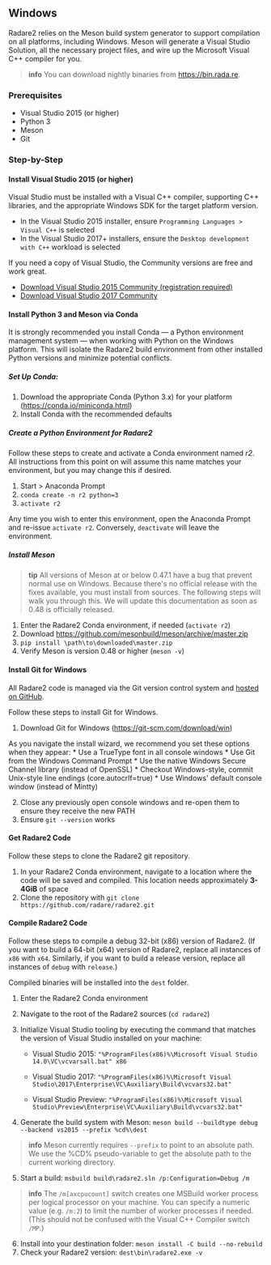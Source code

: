 ## Windows

Radare2 relies on the Meson build system generator to support compilation on all platforms, including Windows. Meson will generate a Visual Studio Solution, all the necessary project files, and wire up the Microsoft Visual C++ compiler for you.

> **info** You can download nightly binaries from https://bin.rada.re.

### Prerequisites

* Visual Studio 2015 (or higher)
* Python 3
* Meson
* Git

### Step-by-Step

#### Install Visual Studio 2015 (or higher)

Visual Studio must be installed with a Visual C++ compiler, supporting C++ libraries, and the appropriate Windows SDK for the target platform version.

* In the Visual Studio 2015 installer, ensure `Programming Languages > Visual C++` is selected
* In the Visual Studio 2017+ installers, ensure the `Desktop development with C++` workload is selected

If you need a copy of Visual Studio, the Community versions are free and work great.

* [Download Visual Studio 2015 Community (registration required)](https://my.visualstudio.com/Downloads?q=Visual%20Studio%202015%20with%20Update%203)
* [Download Visual Studio 2017 Community](https://visualstudio.microsoft.com/downloads/)

#### Install Python 3 and Meson via Conda
It is strongly recommended you install Conda — a Python environment management system — when working with Python on the Windows platform. This will isolate the Radare2 build environment from other installed Python versions and minimize potential conflicts.

##### Set Up Conda:
1. Download the appropriate Conda (Python 3.x) for your platform (https://conda.io/miniconda.html)
2. Install Conda with the recommended defaults

##### Create a Python Environment for Radare2
Follow these steps to create and activate a Conda environment named *r2*. All instructions from this point on will assume this name matches your environment, but you may change this if desired.

1. Start > Anaconda Prompt
2. `conda create -n r2 python=3`
3. `activate r2`

Any time you wish to enter this environment, open the Anaconda Prompt and re-issue `activate r2`. Conversely, `deactivate` will leave the environment.

##### Install Meson
> **tip** All versions of Meson at or below 0.47.1 have a bug that prevent normal use on Windows. Because there's no official release with the fixes available, you must install from sources. The following steps will walk you through this. We will update this documentation as soon as 0.48 is officially released.

1. Enter the Radare2 Conda environment, if needed (`activate r2`)
2. Download https://github.com/mesonbuild/meson/archive/master.zip
3. `pip install \path\to\downloaded\master.zip`
4. Verify Meson is version 0.48 or higher (`meson -v`)

#### Install Git for Windows
All Radare2 code is managed via the Git version control system and [hosted on GitHub](https://github.com/radare).

Follow these steps to install Git for Windows.

1. Download Git for Windows (https://git-scm.com/download/win)

  As you navigate the install wizard, we recommend you set these options when they appear:
    * Use a TrueType font in all console windows
    * Use Git from the Windows Command Prompt
    * Use the native Windows Secure Channel library (instead of OpenSSL)
    * Checkout Windows-style, commit Unix-style line endings (core.autocrlf=true)
    * Use Windows' default console window (instead of Mintty)

2. Close any previously open console windows and re-open them to ensure they receive the new PATH
3. Ensure `git --version` works

#### Get Radare2 Code
Follow these steps to clone the Radare2 git repository.

1. In your Radare2 Conda environment, navigate to a location where the code will be saved and compiled. This location needs approximately **3-4GiB** of space
2. Clone the repository with `git clone https://github.com/radare/radare2.git`

#### Compile Radare2 Code
Follow these steps to compile a debug 32-bit (x86) version of Radare2. (If you want to build a 64-bit (x64) version of Radare2, replace all instances of `x86` with `x64`. Similarly, if you want to build a release version, replace all instances of `debug` with `release`.)

Compiled binaries will be installed into the `dest` folder.

1. Enter the Radare2 Conda environment
2. Navigate to the root of the Radare2 sources (`cd radare2`)
3. Initialize Visual Studio tooling by executing the command that matches the version of Visual Studio installed on your machine:

    * Visual Studio 2015:
    `"%ProgramFiles(x86)%\Microsoft Visual Studio 14.0\VC\vcvarsall.bat" x86`

    * Visual Studio 2017:
    `"%ProgramFiles(x86)%\Microsoft Visual Studio\2017\Enterprise\VC\Auxiliary\Build\vcvars32.bat"`

    * Visual Studio Preview:
    `"%ProgramFiles(x86)%\Microsoft Visual Studio\Preview\Enterprise\VC\Auxiliary\Build\vcvars32.bat"`

4. Generate the build system with Meson: `meson build --buildtype debug --backend vs2015 --prefix %cd%\dest`
  
  > **info** Meson currently requires `--prefix` to point to an absolute path. We use the %CD% pseudo-variable to get the absolute path to the current working directory.

5. Start a build: `msbuild build\radare2.sln /p:Configuration=Debug /m`
  
  > **info** The `/m[axcpucount]` switch creates one MSBuild worker process per logical processor on your machine. You can specify a numeric value (e.g. `/m:2`) to limit the number of worker processes if needed. (This should not be confused with the Visual C++ Compiler switch `/MP`.)

6. Install into your destination folder: `meson install -C build --no-rebuild`
7. Check your Radare2 version: `dest\bin\radare2.exe -v`